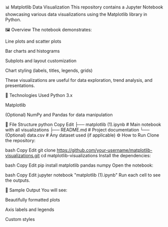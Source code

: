 📊 Matplotlib Data Visualization
This repository contains a Jupyter Notebook showcasing various data visualizations using the Matplotlib library in Python.

🖼️ Overview
The notebook demonstrates:

Line plots and scatter plots

Bar charts and histograms

Subplots and layout customization

Chart styling (labels, titles, legends, grids)

These visualizations are useful for data exploration, trend analysis, and presentations.

🧪 Technologies Used
Python 3.x

Matplotlib

(Optional) NumPy and Pandas for data manipulation

📁 File Structure
python
Copy
Edit
├── matplotlib (1).ipynb        # Main notebook with all visualizations
├── README.md                   # Project documentation
└── (Optional) data.csv         # Any dataset used (if applicable)
⚙️ How to Run
Clone the repository:

bash
Copy
Edit
git clone https://github.com/your-username/matplotlib-visualizations.git
cd matplotlib-visualizations
Install the dependencies:

bash
Copy
Edit
pip install matplotlib pandas numpy
Open the notebook:

bash
Copy
Edit
jupyter notebook "matplotlib (1).ipynb"
Run each cell to see the outputs.

📸 Sample Output
You will see:

Beautifully formatted plots

Axis labels and legends

Custom styles
